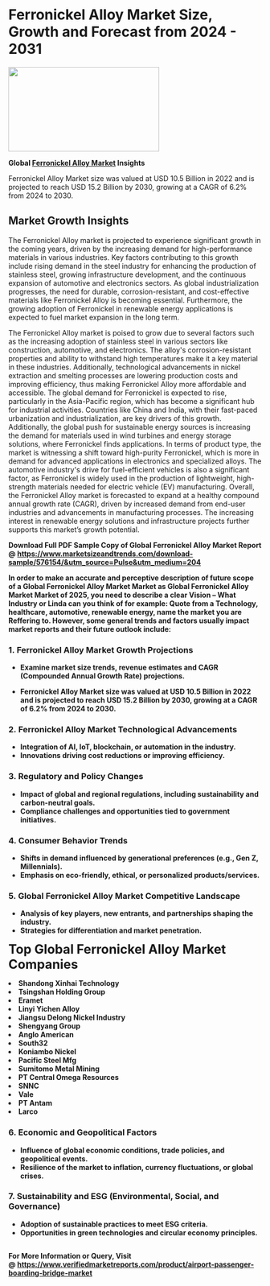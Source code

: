 <H1>Ferronickel Alloy Market Size, Growth and Forecast from 2024 - 2031</H1><img class="aligncenter size-medium wp-image-584254" src="https://thirdeyenews.in/wp-content/uploads/2024/09/Global-Market-Research-300x168.jpeg" alt="" width="300" height="168" /><p><strong>Global&nbsp;<a href="https://www.marketsizeandtrends.com/download-sample/576154/&amp;utm_source=Pulse&amp;utm_medium=204">Ferronickel Alloy Market</a> Insights</strong></p><p>Ferronickel Alloy Market size was valued at USD 10.5 Billion in 2022 and is projected to reach USD 15.2 Billion by 2030, growing at a CAGR of 6.2% from 2024 to 2030.</p><p><h2>Market Growth Insights</h2> <p>The Ferronickel Alloy market is projected to experience significant growth in the coming years, driven by the increasing demand for high-performance materials in various industries. Key factors contributing to this growth include rising demand in the steel industry for enhancing the production of stainless steel, growing infrastructure development, and the continuous expansion of automotive and electronics sectors. As global industrialization progresses, the need for durable, corrosion-resistant, and cost-effective materials like Ferronickel Alloy is becoming essential. Furthermore, the growing adoption of Ferronickel in renewable energy applications is expected to fuel market expansion in the long term.</p> <p><strong></strong></p> <p>The Ferronickel Alloy market is poised to grow due to several factors such as the increasing adoption of stainless steel in various sectors like construction, automotive, and electronics. The alloy's corrosion-resistant properties and ability to withstand high temperatures make it a key material in these industries. Additionally, technological advancements in nickel extraction and smelting processes are lowering production costs and improving efficiency, thus making Ferronickel Alloy more affordable and accessible. The global demand for Ferronickel is expected to rise, particularly in the Asia-Pacific region, which has become a significant hub for industrial activities. Countries like China and India, with their fast-paced urbanization and industrialization, are key drivers of this growth. Additionally, the global push for sustainable energy sources is increasing the demand for materials used in wind turbines and energy storage solutions, where Ferronickel finds applications. In terms of product type, the market is witnessing a shift toward high-purity Ferronickel, which is more in demand for advanced applications in electronics and specialized alloys. The automotive industry's drive for fuel-efficient vehicles is also a significant factor, as Ferronickel is widely used in the production of lightweight, high-strength materials needed for electric vehicle (EV) manufacturing. Overall, the Ferronickel Alloy market is forecasted to expand at a healthy compound annual growth rate (CAGR), driven by increased demand from end-user industries and advancements in manufacturing processes. The increasing interest in renewable energy solutions and infrastructure projects further supports this market’s growth potential. <p><strong></p><p><span class=""><strong>Download Full PDF Sample Copy of Global Ferronickel Alloy Market Report</strong> @ <a href="https://www.marketsizeandtrends.com/download-sample/576154/&amp;utm_source=Pulse&amp;utm_medium=204" target="_blank">https://www.marketsizeandtrends.com/download-sample/576154/&amp;utm_source=Pulse&amp;utm_medium=204</a></span></p><p>In order to make an accurate and perceptive description of future scope of a Global&nbsp;Ferronickel Alloy Market Market as Global&nbsp;Ferronickel Alloy Market Market of 2025, you need to describe a clear Vision &ndash; What Industry or Linda can you think of for example: Quote from a Technology, healthcare, automotive, renewable energy, name the market you are Reffering to. However, some general trends and factors usually impact market reports and their future outlook include:</p><h3>1.&nbsp;<strong>Ferronickel Alloy Market Growth Projections</strong></h3><ul><li>Examine market size trends, revenue estimates and CAGR (Compounded Annual Growth Rate) projections.</li><li><p>Ferronickel Alloy Market size was valued at USD 10.5 Billion in 2022 and is projected to reach USD 15.2 Billion by 2030, growing at a CAGR of 6.2% from 2024 to 2030.</p></li></ul><h3>2.&nbsp;<strong>Ferronickel Alloy Market Technological Advancements</strong></h3><ul><li>Integration of AI, IoT, blockchain, or automation in the industry.</li><li>Innovations driving cost reductions or improving efficiency.</li></ul><h3>3.&nbsp;<strong>Regulatory and Policy Changes</strong></h3><ul><li>Impact of global and regional regulations, including sustainability and carbon-neutral goals.</li><li>Compliance challenges and opportunities tied to government initiatives.</li></ul><h3>4.&nbsp;<strong>Consumer Behavior Trends</strong></h3><ul><li>Shifts in demand influenced by generational preferences (e.g., Gen Z, Millennials).</li><li>Emphasis on eco-friendly, ethical, or personalized products/services.</li></ul><h3>5.&nbsp;<strong>Global Ferronickel Alloy Market Competitive Landscape</strong></h3><ul><li>Analysis of key players, new entrants, and partnerships shaping the industry.</li><li>Strategies for differentiation and market penetration.</li></ul><p data-pm-slice="1 1 []"><span style="color: inherit; font-family: inherit; font-size: 25px;">Top Global Ferronickel Alloy Market Companies</span></p><div class="" data-test-id=""><p><li>Shandong Xinhai Technology</li><li> Tsingshan Holding Group</li><li> Eramet</li><li> Linyi Yichen Alloy</li><li> Jiangsu Delong Nickel Industry</li><li> Shengyang Group</li><li> Anglo American</li><li> South32</li><li> Koniambo Nickel</li><li> Pacific Steel Mfg</li><li> Sumitomo Metal Mining</li><li> PT Central Omega Resources</li><li> SNNC</li><li> Vale</li><li> PT Antam</li><li> Larco</li></p></div><h3>6.&nbsp;<strong>Economic and Geopolitical Factors</strong></h3><ul><li>Influence of global economic conditions, trade policies, and geopolitical events.</li><li>Resilience of the market to inflation, currency fluctuations, or global crises.</li></ul><h3>7.&nbsp;<strong>Sustainability and ESG (Environmental, Social, and Governance)</strong></h3><ul><li>Adoption of sustainable practices to meet ESG criteria.</li><li>Opportunities in green technologies and circular economy principles.</li></ul><h2><strong style="font-size: 14px;">For More Information or Query, Visit @&nbsp;</strong><a style="background-color: #ffffff; font-size: 14px;" href="https://www.marketsizeandtrends.com/report/ferronickel-alloy-market/" target="_blank">https://www.verifiedmarketreports.com/product/airport-passenger-boarding-bridge-market</a></h2>
